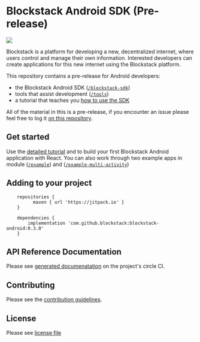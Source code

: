 # Blockstack Android SDK (Pre-release)

[![](https://jitpack.io/v/blockstack/blockstack-android.svg)](https://jitpack.io/#blockstack/blockstack-android)

Blockstack is a platform for developing a new, decentralized internet, where
users control and manage their own information. Interested developers can create
applications for this new internet using the Blockstack platform.

This repository contains a pre-release for Android developers:

- the Blockstack Android SDK ([`/blockstack-sdk`](blockstack-sdk/))
- tools that assist development ([`/tools`](tools/))
- a tutorial that teaches you [how to use the SDK](docs/tutorial.md)


All of the material in this is a pre-release, if you encounter an issue please
feel free to log it [on this
repository](https://github.com/blockstack/blockstack-android/issues).

## Get started

Use the [detailed tutorial](docs/tutorial.md) and to build your first Blockstack
Android application with React. You can also work through two example apps in
module ([`/example`](examples/)) and
([`/example-multi-activity`](example-multi-activity/))

## Adding to your project
```
    repositories {
          maven { url 'https://jitpack.io' }
    }

    dependencies {
        implementation 'com.github.blockstack:blockstack-android:0.3.0'
    }
```

## API Reference Documentation
Please see [generated documenatation](https://31-124568327-gh.circle-artifacts.com/0/javadoc/blockstack-sdk/index.html)
on the project's circle CI.

## Contributing
Please see the [contribution guidelines](CONTRIBUTING.md).

## License
Please see [license file](LICENSE)
